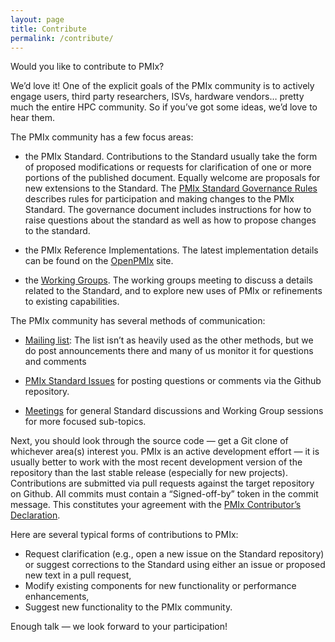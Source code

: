 ```yaml
---
layout: page
title: Contribute
permalink: /contribute/
---
```


Would you like to contribute to PMIx?

We’d love it! One of the explicit goals of the PMIx community is to actively engage users, third party researchers, ISVs, hardware vendors… pretty much the entire HPC community. So if you’ve got some ideas, we’d love to hear them.

The PMIx community has a few focus areas:

 - the PMIx Standard. Contributions to the Standard usually take the form of proposed modifications or requests for clarification of one or more portions of the published document. Equally welcome are proposals for new extensions to the Standard. The [PMIx Standard Governance Rules](https://github.com/pmix/governance/releases/latest) describes rules for participation and making changes to the PMIx Standard. The governance document includes instructions for how to raise questions about the standard as well as how to propose changes to the standard.

 - the PMIx Reference Implementations.  The latest implementation details
   can be found on the [OpenPMIx](https://openpmix.github.io) site.

 - the [Working Groups](/meetings). The working groups meeting to discuss a
   details related to the Standard, and to explore new uses of PMIx or
   refinements to existing capabilities.

The PMIx community has several methods of communication:
 - [Mailing list](https://groups.google.com/forum/#!forum/pmix): The
   list isn’t as heavily used as the other methods, but we do post
   announcements there and many of us monitor it for questions and comments

 - [PMIx Standard Issues](https://github.com/pmix/pmix-standard/issues) for
   posting questions or comments via the Github repository.

 - [Meetings](/meetings) for general Standard discussions and Working Group
   sessions for more focused sub-topics.

Next, you should look through the source code — get a Git clone of whichever area(s) interest you. PMIx is an active development effort — it is usually better to work with the most recent development version of the repository than the last stable release (especially for new projects). Contributions are submitted via pull requests against the target repository on Github. All commits must contain a “Signed-off-by” token in the commit message. This constitutes your agreement with the [PMIx Contributor’s Declaration](/contributors-declaration/).

Here are several typical forms of contributions to PMIx:

 - Request clarification (e.g., open a new issue on the Standard repository)
   or suggest corrections to the Standard using either an issue or proposed
   new text in a pull request,
 - Modify existing components for new functionality or performance
   enhancements,
 - Suggest new functionality to the PMIx community.

Enough talk — we look forward to your participation!

